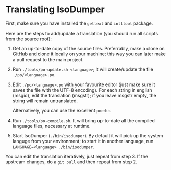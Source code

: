# Translating IsoDumper

First, make sure you have installed the `gettext` and `intltool` package.

Here are the steps to add/update a translation (you should run all scripts from
the source root):

1. Get an up-to-date copy of the source files. Preferrably, make a clone on
   GitHub and clone it locally on your machine; this way you can later make a
   pull request to the main project.

2. Run `./tools/po-update.sh <language>`; it will create/update the file
   `./po/<language>.po`.

3. Edit `./po/<language>.po` with your favourite editor (just make sure it saves
   the file with the UTF-8 encoding). For each string in english (msgid), edit
   the translation (msgstr); if you leave msgstr empty, the string will remain
   untranslated.

   Alternatively, you can use the excellent `poedit`.

4. Run `./tools/po-compile.sh`. It will bring up-to-date all the compiled
   language files, necessary at runtime.

5. Start IsoDumper (`./bin/isodumper`). By default it will pick up the system languge
   from your environment; to start it in another language, run
   `LANGUAGE=<language> ./bin/isodumper`.

You can edit the translation iteratively, just repeat from step 3.
If the upstream changes, do a `git pull` and then repeat from step 2.
